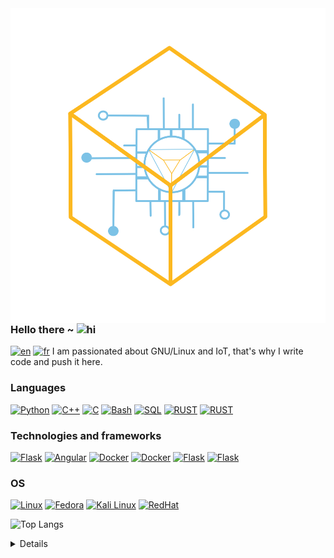 <img align="left" src="https://github.com/ArthyD/ArthyD/blob/main/logo.svg?raw=true">





### Hello there ~ <img src="https://user-images.githubusercontent.com/1303154/88677602-1635ba80-d120-11ea-84d8-d263ba5fc3c0.gif" width="24px" alt="hi">

[![en](https://img.shields.io/badge/lang-en-red.svg)](https://github.com/arthyd/arthyd/blob/main/readme.en.md)
[![fr](https://img.shields.io/badge/lang-fr-blue.svg)](https://github.com/arthyd/arthyd/blob/main/readme.md)
I am passionated about GNU/Linux and IoT, that's why I write code and push it here.


### Languages
[![Python](https://img.shields.io/badge/python-black?style=for-the-badge&logo=python)](https://www.python.org/)
[![C++](https://img.shields.io/badge/c++-blue?style=for-the-badge&logo=cplusplus)](https://isocpp.org/)
[![C](https://img.shields.io/badge/c-blue?style=for-the-badge&logo=c)](https://www.open-std.org/jtc1/sc22/wg14/)
[![Bash](https://img.shields.io/badge/bash-green?style=for-the-badge&logo=gnu-bash&logoColor=white)](https://www.gnu.org/software/bash/manual/bash.html)
[![SQL](https://img.shields.io/badge/sql-grey?style=for-the-badge&logo=mysql)](https://www.iso.org/standard/63555.html)
[![RUST](https://img.shields.io/badge/rust-orange?style=for-the-badge&logo=rust)](https://www.rust-lang.org/fr)
[![RUST](https://img.shields.io/badge/vhdl-red?style=for-the-badge&logo=xilinx)](https://www.vhdl.org/)

### Technologies and frameworks
[![Flask](https://img.shields.io/badge/flask-grey?style=for-the-badge&logo=flask)](https://flask.palletsprojects.com/en/2.3.x/)
[![Angular](https://img.shields.io/badge/angular-blue?style=for-the-badge&logo=angular)](https://angular.io/)
[![Docker](https://img.shields.io/badge/docker-black?style=for-the-badge&logo=docker)](https://www.docker.com/)
[![Docker](https://img.shields.io/badge/podman-brown?style=for-the-badge&logo=podman)](https://podman.io/)
[![Flask](https://img.shields.io/badge/flask-grey?style=for-the-badge&logo=ARDUINO)](https://www.arduino.cc/)
[![Flask](https://img.shields.io/badge/raspberry-red?style=for-the-badge&logo=raspberrypi)](https://www.raspberrypi.com/)


### OS
[![Linux](https://img.shields.io/badge/linux-brown?style=for-the-badge&logo=Linux)]()
[![Fedora](https://img.shields.io/badge/fedora-blue?style=for-the-badge&logo=Fedora)](https://fedoraproject.org/)
[![Kali Linux](https://img.shields.io/badge/kali-grey?style=for-the-badge&logo=KaliLinux)](https://www.kali.org/)
[![RedHat](https://img.shields.io/badge/redhat-red?style=for-the-badge&logo=RedHat)](https://www.redhat.com/fr)


![Top Langs](https://github-readme-stats.vercel.app/api/top-langs/?username=arthyd&layout=compact)

<details>
<p align="center">
  <a href="https://github.com/arthyd">
    <img src="http://github-profile-summary-cards.vercel.app/api/cards/profile-details?username=arthyd&theme=transparent" />
  </a>
  <a href="https://github.com/arthyd">
    <img src="https://github-readme-streak-stats.herokuapp.com/?user=arthyd&hide_border=true&card_width=338&theme=transparent" />
  </a>
  <a href="https://github.com/arthyd">
    <img src="http://github-profile-summary-cards.vercel.app/api/cards/stats?username=arthyd&theme=transparent" />
  </a>
</p>
</details>
